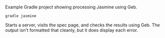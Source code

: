 Example Gradle project showing processing Jasmine using Geb.
```
gradle jasmine
```
Starts a server, visits the spec page, and checks the results using Geb. The output isn't formatted that cleanly, but
it does display each error.
